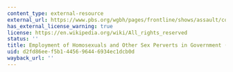 ```yaml
---
content_type: external-resource
external_url: https://www.pbs.org/wgbh/pages/frontline/shows/assault/context/employment.html
has_external_license_warning: true
license: https://en.wikipedia.org/wiki/All_rights_reserved
status: ''
title: Employment of Homosexuals and Other Sex Perverts in Government (1950)
uid: d2fd86ee-f5b1-4456-9644-6934ec1dcb0d
wayback_url: ''
---
```

